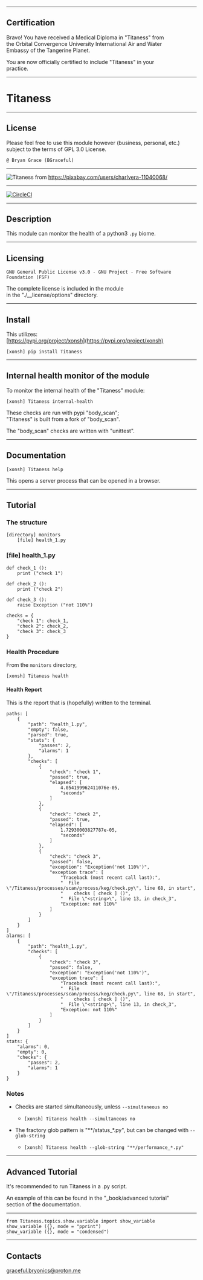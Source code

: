 
----

## Certification

Bravo!  You have received a Medical Diploma in "Titaness" from      
the Orbital Convergence University International Air and Water   
Embassy of the Tangerine Planet.  

You are now officially certified to include "Titaness" in your   
practice.  

----

# Titaness

----

## License

Please feel free to use this module however (business, personal, etc.)
subject to the terms of GPL 3.0 License.

	@ Bryan Grace (BGraceful)

----

![Titaness](https://gitlab.com/status600/treasures/Titaness.1/-/raw/business/CharlVera--cow-8637470_1280.jpg)
from https://pixabay.com/users/charlvera-11040068/

----
 
[![CircleCI](https://dl.circleci.com/status-badge/img/circleci/EGXocrWNVJE6QWAifHn6r3/XP6tKC6Z4p7cTe8uyzgEjb/tree/performance.svg?style=svg)](https://dl.circleci.com/status-badge/redirect/circleci/EGXocrWNVJE6QWAifHn6r3/XP6tKC6Z4p7cTe8uyzgEjb/tree/performance)

----


## Description
This module can monitor the health of a python3 `.py` biome. 

----

## Licensing
`GNU General Public License v3.0 - GNU Project - Free Software Foundation (FSF)`

The complete license is included in the module  
in the "./__license/options" directory.
	
----		
		
## Install

This utilizes:     
[https://pypi.org/project/xonsh](https://pypi.org/project/xonsh)   

```
[xonsh] pip install Titaness
```

----
	
## Internal health monitor of the module

To monitor the internal health of the "Titaness" module:

```
[xonsh] Titaness internal-health
```
	
These checks are run with pypi "body_scan";   
"Titaness" is built from a fork of "body_scan".  

The "body_scan" checks are written with "unittest". 
   
----
	
## Documentation   
```
[xonsh] Titaness help 
```

This opens a server process that can be opened in a browser. 
	
----

## Tutorial

### The structure
```
[directory] monitors
	[file] health_1.py
```

### [file] health_1.py
```		
def check_1 ():
	print ("check 1")
	
def check_2 ():
	print ("check 2")
	
def check_3 ():
	raise Exception ("not 110%")

checks = {
	"check 1": check_1,
	"check 2": check_2,
	"check 3": check_3
}
```
		
### Health Procedure
From the `monitors` directory,   
```
[xonsh] Titaness health
```

#### Health Report
This is the report that is (hopefully) written to the terminal.  

```
paths: [
	{
		"path": "health_1.py",
		"empty": false,
		"parsed": true,
		"stats": {
			"passes": 2,
			"alarms": 1
		},
		"checks": [
			{
				"check": "check 1",
				"passed": true,
				"elapsed": [
					4.054199962411076e-05,
					"seconds"
				]
			},
			{
				"check": "check 2",
				"passed": true,
				"elapsed": [
					1.72930003827787e-05,
					"seconds"
				]
			},
			{
				"check": "check 3",
				"passed": false,
				"exception": "Exception('not 110%')",
				"exception trace": [
					"Traceback (most recent call last):",
					"  File \"/Titaness/processes/scan/process/keg/check.py\", line 68, in start",
					"    checks [ check ] ()",
					"  File \"<string>\", line 13, in check_3",
					"Exception: not 110%"
				]
			}
		]
	}
]
alarms: [
	{
		"path": "health_1.py",
		"checks": [
			{
				"check": "check 3",
				"passed": false,
				"exception": "Exception('not 110%')",
				"exception trace": [
					"Traceback (most recent call last):",
					"  File \"/Titaness/processes/scan/process/keg/check.py\", line 68, in start",
					"    checks [ check ] ()",
					"  File \"<string>\", line 13, in check_3",
					"Exception: not 110%"
				]
			}
		]
	}
]
stats: {
	"alarms": 0,
	"empty": 0,
	"checks": {
		"passes": 2,
		"alarms": 1
	}
}
```
	
### Notes
- Checks are started simultaneously, unless `--simultaneous no`
	- `[xonsh] Titaness health --simultaneous no`

- The fractory glob pattern is "**/status_*.py", but can be changed with `--glob-string`  
    - `[xonsh] Titaness health --glob-string "**/performance_*.py"`  	
	
----

## Advanced Tutorial   

It's recommended to run Titaness in a .py script.    

An example of this can be found in the "_book/advanced tutorial"  
section of the documentation.   

----

```
from Titaness.topics.show.variable import show_variable
show_variable ({}, mode = "pprint")
show_variable ({}, mode = "condensed")
```

----

## Contacts
graceful.bryonics@proton.me

		
	
